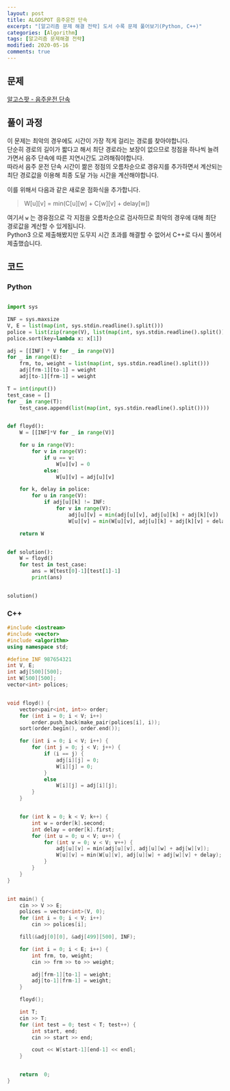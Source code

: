 ```yaml
---
layout: post
title: ALGOSPOT 음주운전 단속
excerpt: "[알고리즘 문제 해결 전략] 도서 수록 문제 풀어보기(Python, C++)"
categories: [Algorithm]
tags: [알고리즘 문제해결 전략]
modified: 2020-05-16
comments: true
---
```


## 문제
[알고스팟 - 음주운전 단속](https://algospot.com/judge/problem/read/DRUNKEN)


## 풀이 과정
이 문제는 최악의 경우에도 시간이 가장 적게 걸리는 경로를 찾아야합니다. <br>
단순히 경로의 길이가 짧다고 해서 최단 경로라는 보장이 없으므로 정점을 하나씩 늘려가면서 음주 단속에 따른 지연시간도 고려해줘야합니다. <br>
따라서 음주 운전 단속 시간이 짦은 정점의 오름차순으로 경유지를 추가하면서 계산되는 최단 경로값을 이용해 최종 도달 가능 시간을 계산해야합니다. <br>

이를 위해서 다음과 같은 새로운 점화식을 추가합니다. <br>

> W[u][v] = min(C[u][w] + C[w][v] + delay[w])

여기서 `w` 는 경유점으로 각 지점을 오름차순으로 검사하므로 최악의 경우에 대해 최단 경로값을 계산할 수 있게됩니다. <br> 
Python3 으로 제출해봤지만 도무지 시간 초과를 해결할 수 없어서 C++로 다시 풀어서 제출했습니다. <br>

## 코드

### Python
~~~ python

import sys

INF = sys.maxsize
V, E = list(map(int, sys.stdin.readline().split()))
police = list(zip(range(V), list(map(int, sys.stdin.readline().split()))))
police.sort(key=lambda x: x[1])

adj = [[INF] * V for _ in range(V)]
for _ in range(E):
    frm, to, weight = list(map(int, sys.stdin.readline().split()))
    adj[frm-1][to-1] = weight
    adj[to-1][frm-1] = weight

T = int(input())
test_case = []
for _ in range(T):
    test_case.append(list(map(int, sys.stdin.readline().split())))


def floyd():
    W = [[INF]*V for _ in range(V)]

    for u in range(V):
        for v in range(V):
            if u == v:
                W[u][v] = 0
            else:
                W[u][v] = adj[u][v]

    for k, delay in police:
        for u in range(V):
            if adj[u][k] != INF:
                for v in range(V):
                    adj[u][v] = min(adj[u][v], adj[u][k] + adj[k][v])
                    W[u][v] = min(W[u][v], adj[u][k] + adj[k][v] + delay)

    return W


def solution():
    W = floyd()
    for test in test_case:
        ans = W[test[0]-1][test[1]-1]
        print(ans)


solution()

~~~

### C++
~~~ c++
#include <iostream>
#include <vector>
#include <algorithm>
using namespace std;

#define INF 987654321
int V, E;
int adj[500][500];
int W[500][500];
vector<int> polices;


void floyd() {
	vector<pair<int, int>> order;
	for (int i = 0; i < V; i++)
		order.push_back(make_pair(polices[i], i));
	sort(order.begin(), order.end());

	for (int i = 0; i < V; i++) {
		for (int j = 0; j < V; j++) {
			if (i == j) {
				adj[i][j] = 0;
				W[i][j] = 0;
			}
			else 
				W[i][j] = adj[i][j];
		}
	}


	for (int k = 0; k < V; k++) {
		int w = order[k].second;
		int delay = order[k].first;
		for (int u = 0; u < V; u++) {
			for (int v = 0; v < V; v++) {
				adj[u][v] = min(adj[u][v], adj[u][w] + adj[w][v]);
				W[u][v] = min(W[u][v], adj[u][w] + adj[w][v] + delay);
			}
		}
	}
}


int main() {
	cin >> V >> E;
	polices = vector<int>(V, 0);
	for (int i = 0; i < V; i++)
		cin >> polices[i];

	fill(&adj[0][0], &adj[499][500], INF);

	for (int i = 0; i < E; i++) {
		int frm, to, weight;
		cin >> frm >> to >> weight;

		adj[frm-1][to-1] = weight;
		adj[to-1][frm-1] = weight;
	}

	floyd();

	int T;
	cin >> T;
	for (int test = 0; test < T; test++) {
		int start, end;
		cin >> start >> end;

		cout << W[start-1][end-1] << endl;
	}


	return  0;
}
~~~

